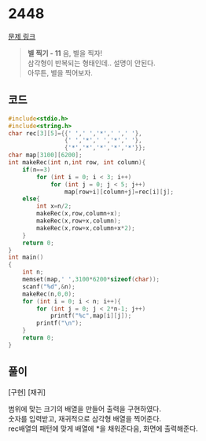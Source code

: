 # 2448

[문제 링크](https://www.acmicpc.net/problem/2448)

> __별 찍기 - 11__
> 음, 별을 찍자!  
> 삼각형이 반복되는 형태인데.. 설명이 안된다.  
> 아무튼, 별을 찍어보자.  

## 코드

```c
#include<stdio.h>
#include<string.h>
char rec[3][5]={{' ',' ','*',' ',' '},
                {' ','*',' ','*',' '},
                {'*','*','*','*','*'}};
char map[3100][6200];
int makeRec(int n,int row, int column){
    if(n==3)
        for (int i = 0; i < 3; i++)
            for (int j = 0; j < 5; j++)
                map[row+i][column+j]=rec[i][j];
    else{
        int x=n/2;
        makeRec(x,row,column+x);
        makeRec(x,row+x,column);
        makeRec(x,row+x,column+x*2);
    }
    return 0;
}
int main()
{
    int n;
    memset(map,' ',3100*6200*sizeof(char));
    scanf("%d",&n);
    makeRec(n,0,0);
    for (int i = 0; i < n; i++){
        for (int j = 0; j < 2*n-1; j++)
            printf("%c",map[i][j]);
        printf("\n");
    }
    return 0;
}
```

## 풀이

[구현] [재귀]

범위에 맞는 크기의 배열을 만들어 출력을 구현하였다.  
숫자를 입력받고, 재귀적으로 삼각형 배열을 찍어준다.  
rec배열의 패턴에 맞게 배열에 \*을 채워준다음, 화면에 출력해준다.  

